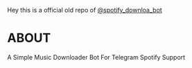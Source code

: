 Hey this is a official old  repo of [@spotify_downloa_bot](https://t.me/Spotify_downloa_bot)
# ABOUT
A Simple Music Downloader Bot For Telegram Spotify Support
